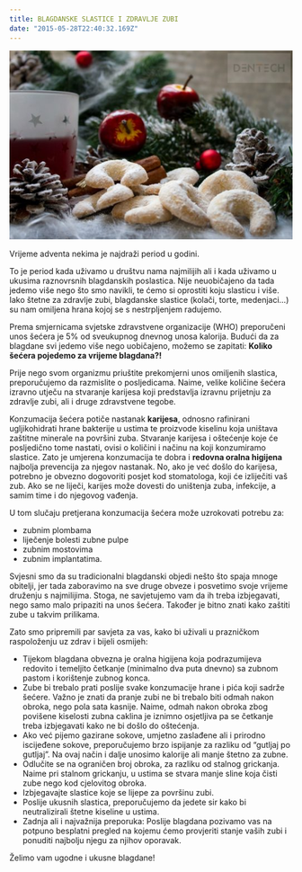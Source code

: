 ```yaml
---
title: BLAGDANSKE SLASTICE I ZDRAVLJE ZUBI
date: "2015-05-28T22:40:32.169Z"
---
```

![ ](./post15.jpg)

Vrijeme adventa nekima je najdraži period u godini.

To je period kada uživamo u društvu nama najmilijih ali i kada uživamo u ukusima raznovrsnih blagdanskih poslastica. Nije neuobičajeno da tada jedemo više nego što smo navikli, te ćemo si oprostiti koju slasticu i više. Iako štetne za zdravlje zubi, blagdanske slastice (kolači, torte, medenjaci…) su nam omiljena hrana kojoj se s nestrpljenjem radujemo.

Prema smjernicama svjetske zdravstvene organizacije (WHO) preporučeni unos šećera je 5% od sveukupnog dnevnog unosa kalorija. Budući da za blagdane svi jedemo više nego uobičajeno, možemo se zapitati: **Koliko šećera pojedemo za vrijeme blagdana?!**

Prije nego svom organizmu priuštite prekomjerni unos omiljenih slastica, preporučujemo da razmislite o posljedicama. Naime, velike količine šećera izravno utječu na stvaranje karijesa koji predstavlja izravnu prijetnju za zdravlje zubi, ali i druge zdravstvene tegobe.

Konzumacija šećera potiče nastanak **karijesa**, odnosno rafinirani ugljikohidrati hrane bakterije u ustima te proizvode kiselinu koja uništava zaštitne minerale na površini zuba. Stvaranje karijesa i oštećenje koje će posljedično tome nastati, ovisi o količini i načinu na koji konzumiramo slastice. Zato je umjerena konzumacija te dobra i **redovna oralna higijena** najbolja prevencija za njegov nastanak. No, ako je već došlo do karijesa, potrebno je obvezno dogovoriti posjet kod stomatologa, koji će izliječiti vaš zub. Ako se ne liječi, karijes može dovesti do uništenja zuba, infekcije, a samim time i do njegovog vađenja.

U tom slučaju pretjerana konzumacija šećera može uzrokovati potrebu za:

* zubnim plombama
* liječenje bolesti zubne pulpe
* zubnim mostovima
* zubnim implantatima.

Svjesni smo da su tradicionalni blagdanski objedi nešto što spaja mnoge obitelji, jer tada zaboravimo na sve druge obveze i posvetimo svoje vrijeme druženju s najmilijima. Stoga, ne savjetujemo vam da ih treba izbjegavati, nego samo malo pripaziti na unos šećera. Također je bitno znati kako zaštiti zube u takvim prilikama.

Zato smo pripremili par savjeta za vas, kako bi uživali u prazničkom raspoloženju uz zdrav i bijeli osmijeh:

* Tijekom blagdana obvezna je oralna higijena koja podrazumijeva redovito i temeljito četkanje (minimalno dva puta dnevno) sa zubnom pastom i korištenje zubnog konca.
* Zube bi trebalo prati poslije svake konzumacije hrane i pića koji sadrže šećere. Važno je znati da pranje zubi ne bi trebalo biti odmah nakon obroka, nego pola sata kasnije. Naime, odmah nakon obroka zbog povišene kiselosti zubna caklina je iznimno osjetljiva pa se četkanje treba izbjegavati kako ne bi došlo do oštećenja.
* Ako već pijemo gazirane sokove, umjetno zaslađene ali i prirodno iscijeđene sokove, preporučujemo brzo ispijanje za razliku od “gutljaj po gutljaj”. Na ovaj način i dalje unosimo kalorije ali manje štetno za zubne.
* Odlučite se na ograničen broj obroka, za razliku od stalnog grickanja. Naime pri stalnom grickanju, u ustima se stvara manje sline koja čisti zube nego kod cjelovitog obroka.
* Izbjegavajte slastice koje se lijepe za površinu zubi.
* Poslije ukusnih slastica, preporučujemo da jedete sir kako bi neutralizirali štetne kiseline u ustima.
* Zadnja ali i najvažnija preporuka: Poslije blagdana pozivamo vas na potpuno besplatni pregled na kojemu ćemo provjeriti stanje vaših zubi i ponuditi najbolju njegu za njihov oporavak.

Želimo vam ugodne i ukusne blagdane!